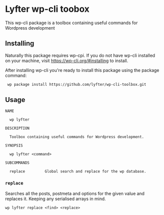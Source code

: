 # Lyfter wp-cli toobox
This wp-cli package is a toolbox containing useful commands for Wordpress development

## Installing
Naturally this package requires wp-cpi. If you do not have wp-cli installed on your machine, visit https://wp-cli.org/#installing to install.

After installing wp-cli you're ready to install this package using the package command:

```bash
 wp package install https://github.com/lyfter/wp-cli-toolbox.git
```

## Usage
```
NAME

  wp lyfter

DESCRIPTION

  Toolbox containing useful commands for Wordpress development.

SYNOPSIS

  wp lyfter <command>

SUBCOMMANDS

  replace         Global search and replace for the wp database.

```


### `replace`
Searches all the posts, postmeta and options for the given value and replaces it. Keeping any serialised arrays in mind.

```
wp lyfter replace <find> <replace>
```
